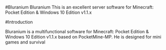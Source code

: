 #Bluranium
Bluranium This is an excellent server software for Minecraft: Pocket Edition & Windows 10 Edition v1.1.x

#Introduction

Bluranium is a multifunctional software for Minecraft: Pocket Edition & Windows 10 Edition v1.1.x based on PocketMine-MP.
He is designed for mini games and survival
